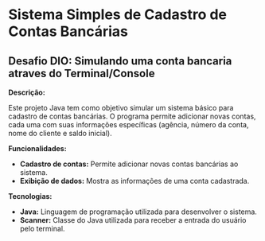 # Sistema Simples de Cadastro de Contas Bancárias

## Desafio DIO: Simulando uma conta bancaria atraves do Terminal/Console

**Descrição:**

Este projeto Java tem como objetivo simular um sistema básico para cadastro de contas bancárias. O programa permite adicionar novas contas, cada uma com suas informações específicas (agência, número da conta, nome do cliente e saldo inicial).

**Funcionalidades:**

* **Cadastro de contas:** Permite adicionar novas contas bancárias ao sistema.
* **Exibição de dados:** Mostra as informações de uma conta cadastrada.

**Tecnologias:**

* **Java:** Linguagem de programação utilizada para desenvolver o sistema.
* **Scanner:** Classe do Java utilizada para receber a entrada do usuário pelo terminal.

